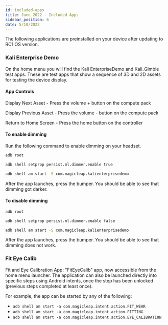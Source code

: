 ```yaml
---
id: included-apps
title: June 2022 - Included Apps
sidebar_position: 6
date: 5/10/2022
---
```



The following applications are preinstalled on your device after updating to RC1 OS version.

### Kali Enterprise Demo

On the home menu you will find the Kali EnterpriseDemo and Kali_Gimble test apps. These are test apps that show a sequence of 3D and 2D assets for testing the device display.

#### App Controls

Display Next Asset - Press the volume + button on the compute pack

Display Previous Asset - Press the volume - button on the compute pack

Return to Home Screen - Press the home button on the controller

#### To enable dimming

Run the following command to enable dimming on your headset.

```bash
adb root

adb shell setprop persist.ml.dimmer.enable true

adb shell am start -S com.magicleap.kalienterprisedemo

```

After the app launches, press the bumper. You should be able to see that dimming got darker.

#### To disable dimming

```bash
adb root

adb shell setprop persist.ml.dimmer.enable false

adb shell am start -S com.magicleap.kalienterprisedemo

```

After the app launches, press the bumper. You should be able to see that dimming does not work.

### Fit Eye Calib

Fit and Eye Calibration App: "FitEyeCalib" app, now accessible from the home menu launcher. The application can also be launched directly into specific steps using Android intents, once the step has been unlocked (previous steps completed at least once).

For example, the app can be started by any of the following:

- `adb shell am start -a com.magicleap.intent.action.FIT_WEAR`
- `adb shell am start -a com.magicleap.intent.action.FITTING`
- `adb shell am start -a com.magicleap.intent.action.EYE_CALIBRATION`

